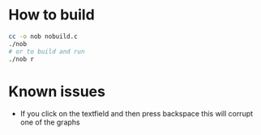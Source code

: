 # How to build
```bash
cc -o nob nobuild.c
./nob
# or to build and run
./nob r
```

# Known issues
- If you click on the textfield and then press backspace this will corrupt one of the graphs

